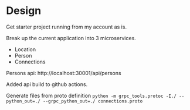 # Design

Get starter project running from my account as is.

Break up the current application into 3 microservices.

- Location
- Person
- Connections

Persons api: http://localhost:30001/api/persons

Added api build to github actions.

Generate files from proto definition
`python -m grpc_tools.protoc -I./ --python_out=./ --grpc_python_out=./ connections.proto`